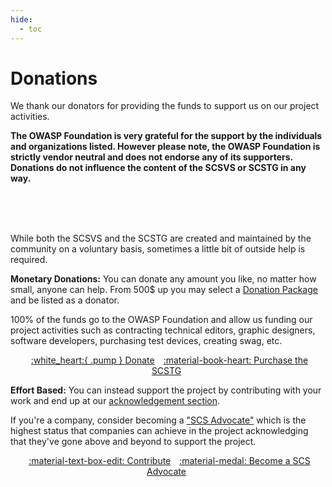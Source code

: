 ```yaml
---
hide:
  - toc
---
```


# Donations

We thank our donators for providing the funds to support us on our project activities.

**The OWASP Foundation is very grateful for the support by the individuals and organizations listed. However please note, the OWASP Foundation is strictly vendor neutral and does not endorse any of its supporters. Donations do not influence the content of the SCSVS or SCSTG in any way.**

<br><br>
<img style="border-radius: 15px;" src=""/>
<br><br>

While both the SCSVS and the SCSTG are created and maintained by the community on a voluntary basis, sometimes a little bit of outside help is required.

**Monetary Donations:** You can donate any amount you like, no matter how small, anyone can help. From 500$ up you may select a [Donation Package](./donate/packages.md) and be listed as a donator.

100% of the funds go to the OWASP Foundation and allow us funding our project activities such as contracting technical editors, graphic designers, software developers, purchasing test devices, creating swag, etc.

<center>
<a href="https://owasp.org/donate/?reponame=owasp-scs&title=OWASP+Smart+Contract+Security" class="md-button md-button--primary" style="margin: 5px;">:white_heart:{ .pump } Donate</a>
<a href="https://leanpub.com/owasp-scs" class="md-button md-button--primary" style="margin: 5px;">:material-book-heart: Purchase the SCSTG</a>
</center>

**Effort Based:** You can instead support the project by contributing with your work and end up at our [acknowledgement section](SCSTG/0x02c-Acknowledgements.md "SCSTG acknowledgements").

If you're a company, consider becoming a ["SCS Advocate"](SCSTG/0x02c-Acknowledgements.md#our-scs-advocates) which is the highest status that companies can achieve in the project acknowledging that they've gone above and beyond to support the project.

<center>
<a href="../contributing/" class="md-button md-button--primary" style="margin: 5px;">:material-text-box-edit: Contribute</a>
<a href="https://scs.owasp.org/#scs-advocates" class="md-button md-button--primary" style="margin: 5px;">:material-medal: Become a SCS Advocate</a>
</center>

